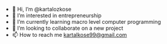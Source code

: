 - 👋 Hi, I’m @kartalozkose
- 👀 I’m interested in entrepreneurship
- 🌱 I’m currently learning macro level computer programming
- 💞️ I’m looking to collaborate on a new project
- 📫 How to reach me kartalkose99@gmail.com

<!---
kartalozkose/kartalozkose is a ✨ special ✨ repository because its `README.md` (this file) appears on your GitHub profile.
You can click the Preview link to take a look at your changes.
--->

